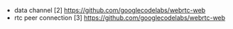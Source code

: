 
- data channel [2] https://github.com/googlecodelabs/webrtc-web
- rtc peer connection [3] https://github.com/googlecodelabs/webrtc-web
